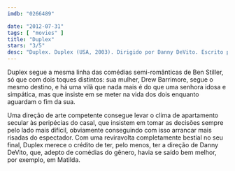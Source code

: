 ```yaml
---
imdb: "0266489"

date: "2012-07-31"
tags: [ "movies" ]
title: "Duplex"
stars: "3/5"
desc: "Duplex. Duplex (USA, 2003). Dirigido por Danny DeVito. Escrito por Larry Doyle. Com Ben Stiller, Drew Barrymore, Eileen Essell, Harvey Fierstein, Justin Theroux, James Remar, Robert Wisdom, Swoosie Kurtz, Wallace Shawn."
---
```

Duplex segue a mesma linha das comédias semi-românticas de Ben Stiller, só que com dois toques distintos: sua mulher, Drew Barrimore, segue o mesmo destino, e há uma vilã que nada mais é do que uma senhora idosa e simpática, mas que insiste em se meter na vida dos dois enquanto aguardam o fim da sua.

Uma direção de arte competente consegue levar o clima de apartamento secular às peripécias do casal, que insistem em tomar as decisões sempre pelo lado mais difícil, obviamente conseguindo com isso arrancar mais risadas do espectador. Com uma reviravolta completamente bestial no seu final, Duplex merece o crédito de ter, pelo menos, ter a direção de Danny DeVito, que, adepto de comédias do gênero, havia se saído bem melhor, por exemplo, em Matilda.

